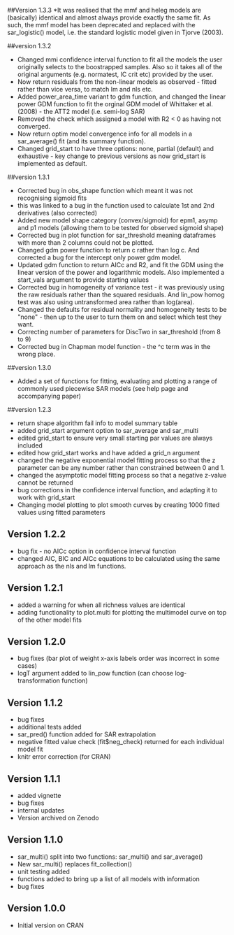 
##Version 1.3.3
  *It was realised that the mmf and heleg models are (basically) identical and 
   almost always provide exactly the same fit. As such, the mmf model has been
   deprecated and replaced with the sar_logistic() model, i.e. the standard logistic
   model given in Tjorve (2003).

##version 1.3.2
  * Changed mmi confidence interval function to fit all the models the user
    originally selects to the boostrapped samples. Also so it takes all of the original           arguments (e.g.        normatest, IC crit etc)  provided by the user.
  * Now return residuals from the non-linear models as observed - fitted rather than vice        versa, to match lm and nls etc. 
  * Added power_area_time variant to gdm function, and changed the linear power GDM function     to fit the        orginal
    GDM model of Whittaker et al. (2008) - the ATT2 model (i.e. semi-log SAR)
  * Removed the check which assigned a model with R2 < 0 as having not converged.
  * Now return optim model convergence info for all models in a sar_average() fit (and its       summary             function).
  * Changed grid_start to have three options: none, partial (default) and exhaustive - key       change to           previous versions as now grid_start is implemented as default.

##version 1.3.1
  * Corrected bug in obs_shape function which meant it was not recognising sigmoid fits
  * this was linked to a bug in the function used to calculate 1st and 2nd derivatives (also     corrected)
  * Added new model shape category (convex/sigmoid) for epm1, asymp
    and p1 models (allowing them to be tested for observed sigmoid shape)
  * Corrected bug in plot function for sar_threshold meaning dataframes with more
    than 2 columns could not be plotted.
  * Changed gdm power function to return c rather than log c. And corrected a bug
    for the intercept only power gdm model.
  * Updated gdm function to return AICc and R2, and fit the GDM using the linear version of      the power and logarithmic models. Also implemented a start_vals argument to provide          starting values
  * Corrected bug in homogeneity of variance test - it was previously using the raw residuals     rather than the squared residuals. And lin_pow homog test was also using untransformed       area rather than           log(area).
  * Changed the defaults for residual normality and homogeneity tests to be "none" - then up     to 
    the user to turn them on and select which test they want.
  * Correcting number of parameters for DiscTwo in sar_threshold (from 8 to 9)
  * Corrected bug in Chapman model function - the ^c term was in the wrong place.

##version 1.3.0
  * Added a set of functions for fitting, evaluating and plotting a range of commonly 
    used piecewise SAR models (see help page and accompanying paper)

##version 1.2.3
  * return shape algorithm fail info to model summary table
  * added grid_start argument option to sar_average and sar_multi
  * edited grid_start to ensure very small starting par values are always included
  * edited how grid_start works and have added a grid_n argument
  * changed the negative exponential model fitting process so that the z parameter can
    be any number rather than constrained between 0 and 1.
  * changed the asymptotic model fitting process so that a negative z-value cannot be returned
  * bug corrections in the confidence interval function, and adapting it to work with
    grid_start
  * Changing model plotting to plot smooth curves by creating 1000 fitted values
    using fitted parameters

## Version 1.2.2
  * bug fix - no AICc option in confidence interval function
  * changed AIC, BIC and AICc equations to be calculated using
    the same approach as the nls and lm functions.

## Version 1.2.1
  * added a warning for when all richness values are identical
  * adding functionality to plot.multi for plotting the multimodel curve on top of the other model fits

## Version 1.2.0
  * bug fixes (bar plot of weight x-axis labels order was incorrect in some cases)
  * logT argument added to lin_pow function (can choose log-transformation function)

## Version 1.1.2
  * bug fixes
  * additional tests added
  * sar_pred() function added for SAR extrapolation
  * negative fitted value check (fit$neg_check) returned for each individual model fit
  * knitr error correction (for CRAN)
  
## Version 1.1.1
 * added vignette
 * bug fixes
 * internal updates
 * Version archived on Zenodo

## Version 1.1.0  
  * sar_multi() split into two functions: sar_multi() and sar_average()
  * New sar_multi() replaces fit_collection()
  * unit testing added
  * functions added to bring up a list of all models with information
  * bug fixes
  
  
## Version 1.0.0

  * Initial version on CRAN
  
